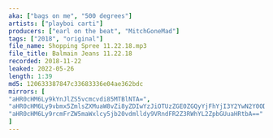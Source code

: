 ```yaml
---
aka: ["bags on me", "500 degrees"]
artists: ["playboi carti"]
producers: ["earl on the beat", "MitchGoneMad"]
tags: ["2018", "original"]
file_name: Shopping Spree 11.22.18.mp3 
file_title: Balmain Jeans 11.22.18 
recorded: 2018-11-22
leaked: 2022-05-26
length: 1:39
md5: 120633387847c33683336e04ae362bdc
mirrors: [
"aHR0cHM6Ly9kYnJlZS5vcmcvdi85MTBlNTA=", 
"aHR0cHM6Ly9vbmx5ZmlsZXMuaW8vZi8yZDIwYzJiOTUzZGE0ZGQyYjFhYjI3Y2YwN2Y0ODQ0ZA==", 
"aHR0cHM6Ly9rcmFrZW5maWxlcy5jb20vdmlldy9VRndFR2Z3RWhYL2ZpbGUuaHRtbA=="
]
---
```

